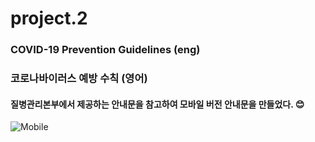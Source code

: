 # project.2
### COVID-19 Prevention Guidelines (eng)  
### 코로나바이러스 예방 수칙 (영어)
#### 질병관리본부에서 제공하는 안내문을 참고하여 모바일 버전 안내문을 만들었다. 😊

![Mobile](https://user-images.githubusercontent.com/76121929/104890799-685ee680-59b3-11eb-82c4-a1ebd0efde7a.png)
